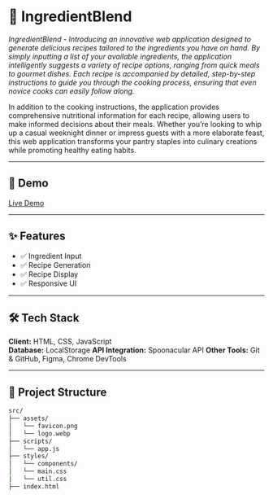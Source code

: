 # 🚀 IngredientBlend

_IngredientBlend - Introducing an innovative web application designed to generate delicious recipes tailored to the ingredients you have on hand. By simply inputting a list of your available ingredients, the application intelligently suggests a variety of recipe options, ranging from quick meals to gourmet dishes. Each recipe is accompanied by detailed, step-by-step instructions to guide you through the cooking process, ensuring that even novice cooks can easily follow along._

In addition to the cooking instructions, the application provides comprehensive nutritional information for each recipe, allowing users to make informed decisions about their meals. Whether you’re looking to whip up a casual weeknight dinner or impress guests with a more elaborate feast, this web application transforms your pantry staples into culinary creations while promoting healthy eating habits.

---

## 📸 Demo

[Live Demo](https://ingredient-blend.vercel.app/)

---

## ✨ Features

- ✅ Ingredient Input
- ✅ Recipe Generation
- ✅ Recipe Display
- ✅ Responsive UI

---

## 🛠 Tech Stack

**Client:** HTML, CSS, JavaScript   
**Database:** LocalStorage
**API Integration:** Spoonacular API 
**Other Tools:** Git & GitHub, Figma, Chrome DevTools

---

## 📂 Project Structure

```bash
src/
├── assets/
│   └── favicon.png
│   └── logo.webp
├── scripts/
│   └── app.js
├── styles/
│   └── components/
│   └── main.css
|   └── util.css
├── index.html
